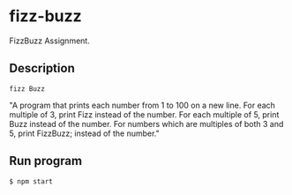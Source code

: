 # fizz-buzz

FizzBuzz Assignment.

## Description

`fizz Buzz`

"A program that prints each number from 1 to 100 on a new line.
For each multiple of 3, print Fizz instead of the number.
For each multiple of 5, print Buzz instead of the number.
For numbers which are multiples of both 3 and 5, print FizzBuzz; instead of the number."

## Run program
```sh
$ npm start
```
